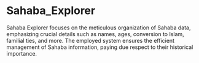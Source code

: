 # Sahaba_Explorer
 Sahaba Explorer focuses on the meticulous organization of Sahaba data, emphasizing crucial details such as names, ages, conversion to Islam, familial ties, and more. The employed system ensures the efficient management of Sahaba information, paying due respect to their historical importance.
